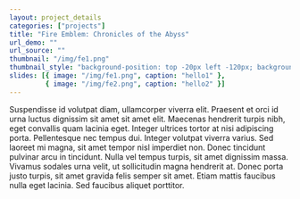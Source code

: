 ```yaml
---
layout: project_details
categories: ["projects"]
title: "Fire Emblem: Chronicles of the Abyss"
url_demo: ""
url_source: ""
thumbnail: "/img/fe1.png"
thumbnail_style: "background-position: top -20px left -120px; background-size: 190%"
slides: [{ image: "/img/fe1.png", caption: "hello1" },
         { image: "/img/fe2.png", caption: "hello2" }]
---
```


Suspendisse id volutpat diam, ullamcorper viverra elit. Praesent et orci id urna luctus dignissim sit amet sit amet elit. Maecenas hendrerit turpis nibh, eget convallis quam lacinia eget. Integer ultrices tortor at nisi adipiscing porta. Pellentesque nec tempus dui. Integer volutpat viverra varius. Sed laoreet mi magna, sit amet tempor nisl imperdiet non. Donec tincidunt pulvinar arcu in tincidunt. Nulla vel tempus turpis, sit amet dignissim massa. Vivamus sodales urna velit, ut sollicitudin magna hendrerit at. Donec porta justo turpis, sit amet gravida felis semper sit amet. Etiam mattis faucibus nulla eget lacinia. Sed faucibus aliquet porttitor.
